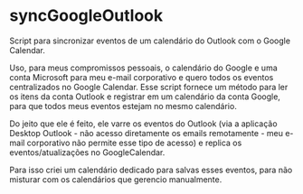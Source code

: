 # syncGoogleOutlook
Script para sincronizar eventos de um calendário do Outlook com o Google Calendar. 

Uso, para meus compromissos pessoais, o calendário do Google e uma  conta Microsoft para meu e-mail corporativo e quero todos os eventos centralizados no Google Calendar. Esse script fornece um método para ler os itens da conta Outlook e registrar em um calendário da conta Google, para que todos meus eventos estejam no mesmo calendário.

Do jeito que ele é feito, ele varre os eventos do Outlook (via a aplicação Desktop Outlook - não acesso diretamente os emails remotamente - meu e-mail corporativo não permite esse tipo de acesso) e replica os eventos/atualizações no GoogleCalendar.

Para isso criei um calendário dedicado para salvas esses eventos, para não misturar com os calendários que gerencio manualmente.
